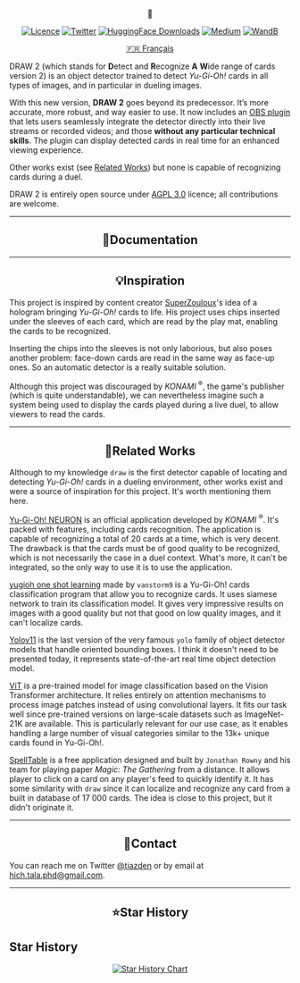 <div align="center">
    <p>
        👀
        <!img src="">
    </p>


<div>

[![Licence](https://img.shields.io/pypi/l/ultralytics)](LICENSE)
[![Twitter](https://badgen.net/badge/icon/twitter?icon=twitter&label)](https://twitter.com/tiazden)
[![HuggingFace Downloads](https://img.shields.io/badge/dynamic/json?url=https%3A%2F%2Fhuggingface.co%2Fapi%2Fmodels%2FHichTala%2Fdraw2&query=%24.downloads&logo=huggingface&label=downloads&color=%23FFD21E)](https://huggingface.co/HichTala/draw2)
[![Medium](https://img.shields.io/badge/Medium-12100E?style=flat&logo=medium&logoColor=white)](https://medium.com/@hich.tala.phd/how-i-trained-a-model-to-detect-and-recognise-a-wide-range-of-yu-gi-oh-cards-6ea71da007fd)
[![WandB](https://img.shields.io/badge/visualize_in-W%26B-yellow?logo=weightsandbiases&color=%23FFBE00)](https://wandb.ai/hich_/draw)


[🇫🇷 Français](README_fr.md)


</div>

</div>

DRAW 2 (which stands for **D**etect and **R**ecognize **A** **W**ide range of cards version 2) is an object detector
trained to detect _Yu-Gi-Oh!_ cards in all types of images, and in particular in dueling images.

With this new version, **DRAW 2** goes beyond its predecessor. It’s more accurate, more robust, and way easier to use. 
It now includes an [OBS plugin](https://github.com/HichTala/draw2-obsplugin) that lets users seamlessly integrate the 
detector directly into their live streams or recorded videos; and those **without any particular technical skills**.
The plugin can display detected cards in real time for an enhanced viewing experience.

Other works exist (see [Related Works](#div-aligncenterrelated-worksdiv)) but none is capable of recognizing cards during a duel.

DRAW 2 is entirely open source under [AGPL 3.0](LICENSE) licence; all contributions are welcome.

---
## <div align="center">📄Documentation</div>

---
## <div align="center">💡Inspiration</div>

This project is inspired by content creator [SuperZouloux](https://www.youtube.com/watch?v=64-LfbggqKI)'s idea of a hologram bringing _Yu-Gi-Oh!_ cards to life. 
His project uses chips inserted under the sleeves of each card, 
which are read by the play mat, enabling the cards to be recognized.

Inserting the chips into the sleeves is not only laborious, but also poses another problem: 
face-down cards are read in the same way as face-up ones. 
So an automatic detector is a really suitable solution.

Although this project was discouraged by _KONAMI_ <sup>®</sup>, the game's publisher (which is quite understandable),
we can nevertheless imagine such a system being used to display the cards played during a live duel, 
to allow viewers to read the cards.

---
## <div align="center">🔗Related Works</div>

Although to my knowledge `draw` is the first detector capable of locating and detecting _Yu-Gi-Oh!_ cards in a dueling environment, 
other works exist and were a source of inspiration for this project. It's worth mentioning them here.

[Yu-Gi-Oh! NEURON](https://www.konami.com/games/eu/fr/products/yugioh_neuron/) is an official application developed by _KONAMI_ <sup>®</sup>.
It's packed with features, including cards recognition. The application is capable of recognizing a total of 20 cards at a time, which is very decent. 
The drawback is that the cards must be of good quality to be recognized, which is not necessarily the case in a duel context. 
What's more, it can't be integrated, so the only way to use it is to use the application.

[yugioh one shot learning](https://github.com/vanstorm9/yugioh-one-shot-learning) made by `vanstorm9` is a 
Yu-Gi-Oh! cards classification program that allow you to recognize cards. It uses siamese network to train its classification
model. It gives very impressive results on images with a good quality but not that good on low quality images, and it 
can't localize cards.

[Yolov11](https://github.com/ultralytics/ultralytics) is the last version of the very famous `yolo` family of object detector models that handle oriented bounding boxes.
I think it doesn't need to be presented today, it represents state-of-the-art real time object detection model.

[ViT](https://arxiv.org/pdf/2010.11929.pdf) is a pre-trained model for image classification based on the Vision Transformer architecture. 
It relies entirely on attention mechanisms to process image patches instead of using convolutional layers. 
It fits our task well since pre-trained versions on large-scale datasets such as ImageNet-21K are available. 
This is particularly relevant for our use case, as it enables handling a large number of visual categories similar to the 13k+ unique cards found in Yu-Gi-Oh!.

[SpellTable](https://spelltable.wizards.com/) is a free application designed and built by `Jonathan Rowny` and his team for playing paper _Magic: The Gathering_ from a distance. 
It allows player to click on a card on any player's feed to quickly identify it. 
It has some similarity with `draw` since it can localize and recognize any card from a built in database of 17 000 cards.
The idea is close to this project, but it didn't originate it.

---
## <div align="center">💬Contact</div>

You can reach me on Twitter [@tiazden](https://twitter.com/tiazden) or by email at [hich.tala.phd@gmail.com](mailto:hich.tala.phd@gmail.com).

---
## <div align="center">⭐Star History</div>

## Star History
<div align="center">
<a href="https://www.star-history.com/#hichtala/draw2&type=date&legend=top-left">
 <picture>
   <source media="(prefers-color-scheme: dark)" srcset="https://api.star-history.com/svg?repos=hichtala/draw2&type=date&theme=dark&legend=top-left" />
   <source media="(prefers-color-scheme: light)" srcset="https://api.star-history.com/svg?repos=hichtala/draw2&type=date&legend=top-left" />
   <img alt="Star History Chart" src="https://api.star-history.com/svg?repos=hichtala/draw2&type=date&legend=top-left" />
 </picture>
</a>
</div>
